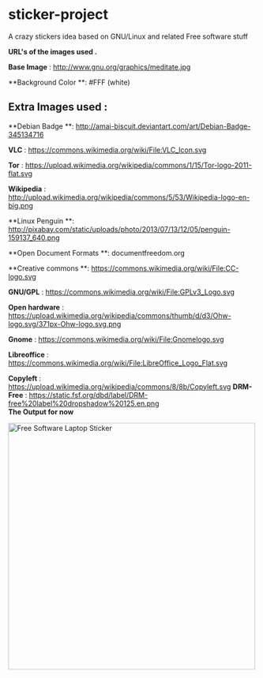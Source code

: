 # sticker-project
A crazy stickers idea based on GNU/Linux and related Free software stuff

**URL's of the images used .**

**Base Image** : http://www.gnu.org/graphics/meditate.jpg

**Background Color **: #FFF (white)


## Extra Images used :

**Debian Badge **: http://amai-biscuit.deviantart.com/art/Debian-Badge-345134716

**VLC** : https://commons.wikimedia.org/wiki/File:VLC_Icon.svg

**Tor** : https://upload.wikimedia.org/wikipedia/commons/1/15/Tor-logo-2011-flat.svg

**Wikipedia** : http://upload.wikimedia.org/wikipedia/commons/5/53/Wikipedia-logo-en-big.png

**Linux Penguin **: http://pixabay.com/static/uploads/photo/2013/07/13/12/05/penguin-159137_640.png

**Open Document Formats **: documentfreedom.org

**Creative commons **: https://commons.wikimedia.org/wiki/File:CC-logo.svg

**GNU/GPL** : https://commons.wikimedia.org/wiki/File:GPLv3_Logo.svg

**Open hardware** : https://upload.wikimedia.org/wikipedia/commons/thumb/d/d3/Ohw-logo.svg/371px-Ohw-logo.svg.png

**Gnome** : https://commons.wikimedia.org/wiki/File:Gnomelogo.svg

**Libreoffice** : https://commons.wikimedia.org/wiki/File:LibreOffice_Logo_Flat.svg

**Copyleft** : https://upload.wikimedia.org/wikipedia/commons/8/8b/Copyleft.svg
**DRM-Free** : https://static.fsf.org/dbd/label/DRM-free%20label%20dropshadow%20125.en.png
<br />
**The Output for now**

<img src="Final/Free_Software.png" width="500" height="500" alt="Free Software Laptop Sticker"/>
